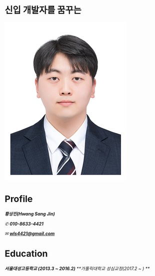 # 신입 개발자를 꿈꾸는

![sreensh](반명함-이력서용.jpg)

<h1> Profile
<h6>  
  
**황상진(Hwang Sang Jin)**

✆ **010-8633-4421**

✉ **wls4421@gmail.com**

<h1> Education
<h6>
  
  **서울대성고등학교 (2013.3 ~ 2016.2)**
  **가톨릭대학교 성심교정(2017.2 ~ ) **
  
